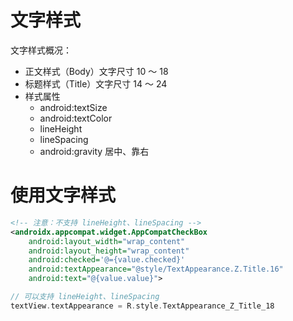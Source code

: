 # 文字样式

文字样式概况：
- 正文样式（Body）文字尺寸 10 ～ 18
- 标题样式（Title）文字尺寸 14 ～ 24
- 样式属性
  - android:textSize
  - android:textColor
  - lineHeight
  - lineSpacing
  - android:gravity 居中、靠右

# 使用文字样式
``` xml
<!-- 注意：不支持 lineHeight、lineSpacing -->
<androidx.appcompat.widget.AppCompatCheckBox
    android:layout_width="wrap_content"
    android:layout_height="wrap_content"
    android:checked='@={value.checked}'
    android:textAppearance="@style/TextAppearance.Z.Title.16"
    android:text="@{value.value}">
```
``` kotlin
// 可以支持 lineHeight、lineSpacing
textView.textAppearance = R.style.TextAppearance_Z_Title_18
```
